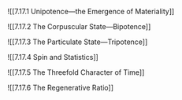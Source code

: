 
![[7.17.1 Unipotence—the Emergence of Materiality]]

![[7.17.2 The Corpuscular State—Bipotence]]

![[7.17.3 The Particulate State—Tripotence]]

![[7.17.4 Spin and Statistics]]

![[7.17.5 The Threefold Character of Time]]

![[7.17.6 The Regenerative Ratio]]

